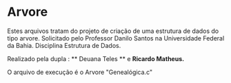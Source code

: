 Arvore
==============

Estes arquivos tratam do projeto de criação de uma estrutura de dados do tipo arvore.  Solicitado pelo Professor  Danilo Santos na Universidade Federal da Bahia. Disciplina Estrutura de Dados.


 Realizado pela dupla : 
** Deuana Teles **
      e 
 **Ricardo Matheus.**


O arquivo de execução é o Arvore "Genealógica.c"
